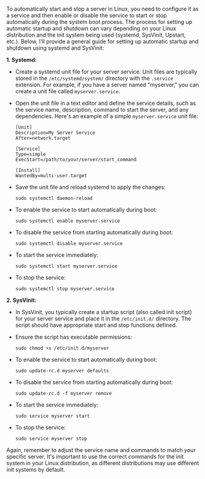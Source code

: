 To automatically start and stop a server in Linux, you need to configure it as a service and then enable or disable the service to start or stop automatically during the system boot process. The process for setting up automatic startup and shutdown can vary depending on your Linux distribution and the init system being used (systemd, SysVinit, Upstart, etc.). Below, I'll provide a general guide for setting up automatic startup and shutdown using systemd and SysVinit:

**1. Systemd:**
   - Create a systemd unit file for your server service. Unit files are typically stored in the `/etc/systemd/system/` directory with the `.service` extension. For example, if you have a server named "myserver," you can create a unit file called `myserver.service`.

   - Open the unit file in a text editor and define the service details, such as the service name, description, command to start the server, and any dependencies. Here's an example of a simple `myserver.service` unit file:

     ```
     [Unit]
     Description=My Server Service
     After=network.target

     [Service]
     Type=simple
     ExecStart=/path/to/your/server/start_command

     [Install]
     WantedBy=multi-user.target
     ```

   - Save the unit file and reload systemd to apply the changes:
     ```
     sudo systemctl daemon-reload
     ```

   - To enable the service to start automatically during boot:
     ```
     sudo systemctl enable myserver.service
     ```

   - To disable the service from starting automatically during boot:
     ```
     sudo systemctl disable myserver.service
     ```

   - To start the service immediately:
     ```
     sudo systemctl start myserver.service
     ```

   - To stop the service:
     ```
     sudo systemctl stop myserver.service
     ```

**2. SysVinit:**
   - In SysVinit, you typically create a startup script (also called init script) for your server service and place it in the `/etc/init.d/` directory. The script should have appropriate start and stop functions defined.

   - Ensure the script has executable permissions:
     ```
     sudo chmod +x /etc/init.d/myserver
     ```

   - To enable the service to start automatically during boot:
     ```
     sudo update-rc.d myserver defaults
     ```

   - To disable the service from starting automatically during boot:
     ```
     sudo update-rc.d -f myserver remove
     ```

   - To start the service immediately:
     ```
     sudo service myserver start
     ```

   - To stop the service:
     ```
     sudo service myserver stop
     ```

Again, remember to adjust the service name and commands to match your specific server. It's important to use the correct commands for the init system in your Linux distribution, as different distributions may use different init systems by default.

